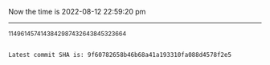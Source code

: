 Now the time is 2022-08-12 22:59:20 pm

---

<small>1149614574143842987432643845323664</small>

```txt

Latest commit SHA is: 9f60782658b46b68a41a193310fa088d4578f2e5
```
